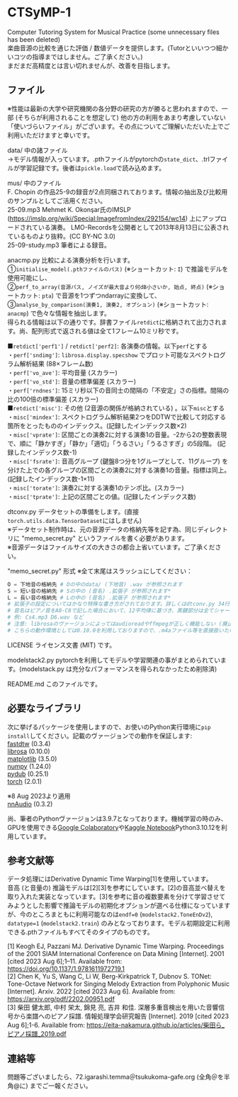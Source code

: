 # CTSyMP-1
Computer Tutoring System for Musical Practice (some unnecessary files has been deleted)  
楽曲音源の比較を通じた評価 / 数値データを提供します。(Tutorといいつつ細かいコツの指導まではしません。ご了承ください。)  
まだまだ高精度とは言い切れませんが、改善を目指します。  

## ファイル
※性能は最新の大学や研究機関の各分野の研究の方が勝ると思われますので、一部 (そちらが利用されることを想定して) 他の方の利用をあまり考慮していない「使いづらいファイル」がございます。その点についてご理解いただいた上でご利用いただけますと幸いです。  

data/ 中の諸ファイル  
→モデル情報が入っています。.pthファイルがpytorchの`state_dict`、.trlファイルが学習記録です。後者は`pickle.load`で読み込めます。  

mus/ 中のファイル  
F. Chopin の作品25-9の録音が2点同梱されております。情報の抽出及び比較用のサンプルとしてご活用ください。  
25-09.mp3 Mehmet K. Okonşar氏のIMSLP (https://imslp.org/wiki/Special:ImagefromIndex/292154/wc14) 上にアップロードされている演奏。
LMO-Recordsを公開者として2013年8月13日に公表されているものより抜粋。(CC BY-NC 3.0)  
25-09-study.mp3 筆者による録音。  

anacmp.py 比較による演奏分析を行います。  
①`initialise_model(.pthファイルのパス)` (※ショートカット: `I`) で推論モデルを使用可能にし、  
②`perf_to_array(音源パス, ノイズが最大音より何dB小さいか, 始点, 終点)` (※ショートカット: `pta`) で音源を1つずつndarrayに変換して、  
③`analyse_by_comparison(演奏1, 演奏2, オプション)` (※ショートカット: `anacmp`) で色々な情報を抽出します。  
得られる情報は以下の通りです。辞書ファイル`retdict`に格納されて出力されます。尚、配列形式で返される値は全て1フレーム10ミリ秒です。  

■`retdict['perf1']` / `retdict['perf2]`: 各演奏の情報。以下`perf`とする  
・`perf['sndimg']`: `librosa.display.specshow` でプロット可能なスペクトログラム解析結果 (88×フレーム数)  
・`perf['vo_ave']`: 平均音量 (スカラー)  
・`perf['vo_std']`: 音量の標準偏差 (スカラー)  
・`perf['rndnes']`: 15ミリ秒以下の音同士の間隔の「不安定」さの指標。間隔の比の100倍の標準偏差 (スカラー)  
■`retdict['misc']`: その他 (2音源の関係が格納されている) 。以下`misc`とする  
・`misc['mindex']`: スペクトログラム解析結果2つをDDTWで比較して対応する箇所をとったもののインデックス。(記録したインデックス数×2)  
・`misc['vprate']`: 区間ごとの演奏2に対する演奏1の音量。-2から2の整数表現で、順に「静かすぎ」「静か」「適切」「うるさい」「うるさすぎ」の5段階。 (記録したインデックス数-1)  
・`misc['fsrate']`: 音高グループ (鍵盤8つ分を1グループとして、11グループ) を分けた上での各グループの区間ごとの演奏2に対する演奏1の音量。指標は同上。(記録したインデックス数-1×11)  
・`misc['torate']`: 演奏2に対する演奏1のテンポ比。(スカラー)  
・`misc['tprate']`: 上記の区間ごとの値。(記録したインデックス数)  

dtconv.py データセットの準備をします。(直接`torch.utils.data.TensorDataset`にはしません)  
※データセット制作時は、元の音源データの格納先等を記す為、同じディレクトリに "memo_secret.py" というファイルを書く必要があります。  
※音源データはファイルサイズの大きさの都合上省いています。ご了承ください。  

"memo_secret.py" 形式 ※全て末尾はスラッシュにしてください：  
```python
O = 下地音の格納先 # Oの中のdata/ (下地音) .wav が参照されます
S = 短い音の格納先 # Sの中の (音名) .拡張子 が参照されます*
L = 長い音の格納先 # Lの中の (音名) .拡張子 が参照されます*
# 拡張子の設定についてはかなり特殊な書き方がされております。詳しくはdtconv.py 34行目-37行目をご覧いただいた上で、必要に応じて書き換えを行ってください。
# 音名はピアノ音をA0-C8で記した場合において、12平均律に基づき、黒鍵部分は全てシャープ (#の代わりにs) を用いて表現してください。
# 例: Cs4.mp3 D6.wav など
# 注意: librosaのヴァージョンによってはaudioreadやffmpegが正しく機能しない (廃止されている) 場合がございます。
# こちらの動作環境としては0.10.0を利用しておりますので、.m4aファイル等を直接扱いたい等のご要望をお持ちの方はこのヴァージョンの利用をおすすめいたします。
```

LICENSE ライセンス文書 (MIT) です。 

modelstack2.py pytorchを利用してモデルや学習関連の事がまとめられています。(modelstack.py は充分なパフォーマンスを得られなかったため削除済)  

README.md このファイルです。  

## 必要なライブラリ
次に挙げるパッケージを使用しますので、お使いのPython実行環境に`pip install`してください。記載のヴァージョンでの動作を保証します:  
<a href="https://github.com/slaypni/fastdtw">fastdtw</a> (0.3.4)  
<a href="https://librosa.org">librosa</a> (0.10.0)  
<a href="https://matplotlib.org">matplotlib</a> (3.5.0)  
<a href="https://www.numpy.org">numpy</a> (1.24.0)  
<a href="http://pydub.com">pydub</a> (0.25.1)  
<a href="https://pytorch.org">torch</a> (2.0.1)  

※8 Aug 2023より適用  
<a href="https://github.com/KinWaiCheuk/nnAudio">nnAudio</a> (0.3.2)  

尚、筆者のPythonヴァージョンは3.9.7となっております。機械学習の時のみ、GPUを使用できる<a href="https://colab.research.google.com/?hl=ja">Google Colaboratory</a>や<a href="https://www.kaggle.com/">Kaggle Notebook</a>Python3.10.12を利用しています。  

## 参考文献等
データ処理にはDerivative Dynamic Time Warping[1]を使用しています。  
音高 (と音量の) 推論モデルは[2][3]を参考にしています。[2]の音高並べ替えを取り入れた実装となっています。[3]を参考に音の複数要素を分けて学習させてみようとした影響で推論モデルの初期化オプションが選べる仕様になっていますが、今のところまともに利用可能なのは`endf=0` (`modelstack2.ToneEnDv2`), `datatype=1` (`modelstack2.train`) のみとなっております。モデル初期設定に利用できる.pthファイルもすべてそのタイプのものです。  

[1] Keogh EJ, Pazzani MJ. Derivative Dynamic Time Warping. Proceedings of the 2001 SIAM International Conference on Data Mining [Internet]. 2001 [cited 2023 Aug 6];1–11. Available from: https://doi.org/10.1137/1.9781611972719.1  
[2] Chen K, Yu S, Wang C, Li W, Berg-Kirkpatrick T, Dubnov S. TONet: Tone-Octave Network for Singing Melody Extraction from Polyphonic Music [Internet]. Arxiv. 2022 [cited 2023 Aug 6]. Available from: https://arxiv.org/pdf/2202.00951.pdf  
[3] 柴田 健太郎, 中村 栄太, 錦見 亮, 吉井 和佳. 深層多重音検出を用いた音響信号から楽譜へのピアノ採譜. 情報処理学会研究報告 [Internet]. 2019 [cited 2023 Aug 6];1-6. Available from: https://eita-nakamura.github.io/articles/柴田ら_ピアノ採譜_2019.pdf  

## 連絡等
問題等ございましたら、72.igarashi.temma＠tsukukoma-gafe.org (全角＠を半角@に) までご一報ください。